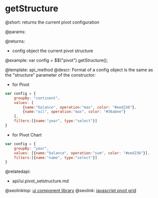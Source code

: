getStructure
=============


@short:
	returns the current pivot configuration

@params:

@returns:

- config		object 			the current pivot structure



@example:
var config = $$("pivot").getStructure();

@template:	api_method
@descr:
Format of a config object is the same as the "structure" parameter of the constructor:

- for Pivot

~~~js
var config = {
	groupBy: "continent",
	values: [
		{name:"balance", operation:"max", color: "#eed236"},
		{name:"oil", operation:"max", color: "#36abee"}
	],
	filters:[{name:"year", type:"select"}]
}
~~~

- for Pivot Chart

~~~js
var config = {
    groupBy: "year",
    values: [{name:"balance", operation:"sum", color: "#eed236"}],
    filters:[{name:"name", type:"select"}]
}
~~~

@relatedapi:
- api/ui.pivot_setstructure.md


@seolinktop: [ui component library](https://webix.com)
@seolink: [javascript pivot grid](https://webix.com/pivot/)